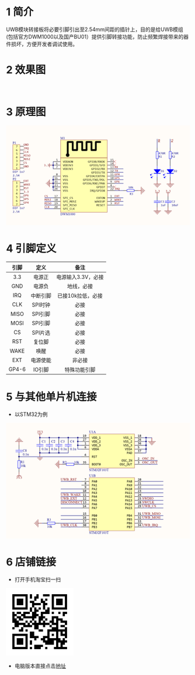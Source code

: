# 1 简介  

 UWB模块转接板将必要引脚引出至2.54mm间距的插针上，目的是给UWB模组(包括官方DWM1000以及国产BU01）提供引脚转接功能，防止频繁焊接带来的器件损坏，方便开发者调试使用。

# 2 效果图

![]()

# 3 原理图

![原理图](https://github.com/HuiKeIOT/UWB-Breakout/blob/master/doc/%E5%8E%9F%E7%90%86%E5%9B%BE.png?raw=true)

# 4 引脚定义  

| 引脚  |   定义   |        备注        |
| :---: | :------: | :----------------: |
|  3.3  |  电源正  | 电源输入3.3V，必接 |
|  GND  |  电源负  |     地线，必接     |
|  IRQ  | 中断引脚 | 已接10k拉低，必接  |
|  CLK  | SPI时钟  |        必接        |
| MISO  | SPI引脚  |        必接        |
| MOSI  | SPI引脚  |        必接        |
|  CS   | SPI片选  |        必接        |
|  RST  |  复位脚  |        必接        |
| WAKE  |   唤醒   |        必接        |
|  EXT  | 电源使能 |       非必接       |
| GP4-6 |  IO引脚  |    特殊功能引脚    |

# 5 与其他单片机连接

- 以STM32为例  

![](https://github.com/HuiKeIOT/UWB-Breakout/blob/master/doc/%E6%8E%A5%E7%BA%BF%E5%9B%BE.png?raw=true)

# 6 店铺链接  

- 打开手机淘宝扫一扫

![](https://github.com/HuiKeIOT/UWB-Breakout/blob/master/doc/%E6%89%8B%E6%9C%BA%E6%B7%98%E5%AE%9D%E5%BA%97%E9%93%BA%E9%A6%96%E9%A1%B5_%E9%BB%98%E8%AE%A4%E6%B8%A0%E9%81%93_1556266863340.png?raw=true)

- 电脑版本直接点击[地址](https://item.taobao.com/item.htm?spm=a230r.1.14.16.50cd4148hIobW0&id=617810091798&ns=1&abbucket=4#detail)


